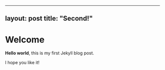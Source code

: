 
---
layout: post
title:  "Second!"
---

# Welcome

**Hello world**, this is my first Jekyll blog post.

I hope you like it!
